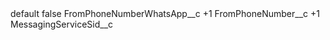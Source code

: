 <?xml version="1.0" encoding="UTF-8"?>
<CustomMetadata xmlns="http://soap.sforce.com/2006/04/metadata" xmlns:xsi="http://www.w3.org/2001/XMLSchema-instance" xmlns:xsd="http://www.w3.org/2001/XMLSchema">
    <label>default</label>
    <protected>false</protected>
    <values>
        <field>FromPhoneNumberWhatsApp__c</field>
        <value xsi:type="xsd:string">+1</value>
    </values>
    <values>
        <field>FromPhoneNumber__c</field>
        <value xsi:type="xsd:string">+1</value>
    </values>
    <values>
        <field>MessagingServiceSid__c</field>
        <value xsi:nil="true"/>
    </values>
</CustomMetadata>
